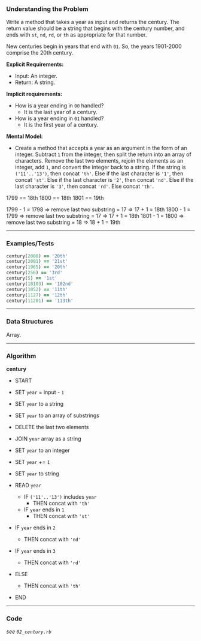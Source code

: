 ### Understanding the Problem
Write a method that takes a year as input and returns the century. The return value should be a string that begins with the century number, and ends with `st`, `nd`, `rd`, or `th` as appropriate for that number.

New centuries begin in years that end with `01`. So, the years 1901-2000 comprise the 20th century.

**Explicit Requirements:**

- Input: An integer.
- Return: A string.

**Implicit requirements:**

- How is a year ending in `00` handled?
    - It is the last year of a century.
- How is a year ending in `01` handled?
    - It is the first year of a century.

**Mental Model:**

- Create a method that accepts a year as an argument in the form of an integer.  Subtract `1` from the integer, then split the return into an array of characters.  Remove the last two elements, rejoin the elements as an integer, add `1`, and convert the integer back to a string.  If the string is `('11'..'13')`, then concat `'th'`.  Else if the last character is `'1'`, then concat `'st'`.  Else if the last character is `'2'`, then concat `'nd'`.  Else if the last character is `'3'`, then concat `'rd'`.  Else concat `'th'`.

1799 == 18th
1800 == 18th
1801 == 19th

1799 - 1 = 1798 => remove last two substring = 17 => 17 + 1 = 18th
1800 - 1 = 1799 => remove last two substring = 17 => 17 + 1 = 18th
1801 - 1 = 1800 => remove last two substring = 18 => 18 + 1 = 19th

---
### Examples/Tests
```ruby
century(2000) == '20th'
century(2001) == '21st'
century(1965) == '20th'
century(256) == '3rd'
century(5) == '1st'
century(10103) == '102nd'
century(1052) == '11th'
century(1127) == '12th'
century(11201) == '113th'
```
---
### Data Structures
Array.

---
### Algorithm
**century**
- START

- SET `year` = input - `1`
- SET `year` to a string
- SET `year` to an array of substrings
- DELETE the last two elements
- JOIN `year` array as a string
- SET `year` to an integer
- SET `year` += `1`
- SET `year` to string

- READ `year`
  - IF `('11'..'13')` includes `year`
    - THEN concat with `'th'`
  - IF `year` ends in `1`
    - THEN concat with `'st'`
- IF `year` ends in `2`
    - THEN concat with `'nd'`
- IF `year` ends in `3`
    - THEN concat with `'rd'`
- ELSE
    - THEN concat with `'th'`

- END

---
### Code
*see `02_century.rb`*
